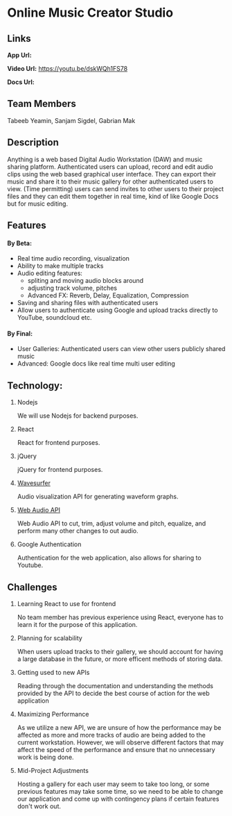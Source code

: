 # Online Music Creator Studio
## Links
**App Url:**

**Video Url:** https://youtu.be/dskWQh1FS78

**Docs Url:** 

## Team Members
Tabeeb Yeamin, Sanjam Sigdel, Gabrian Mak

## Description

Anything is a web based Digital Audio Workstation (DAW) and music sharing platform. Authenticated users can upload, record and edit audio clips using the web based graphical user interface. They can export their music and share it to their music gallery for other authenticated users to view. (Time permitting) users can send invites to other users to their project files and they can edit them together in real time, kind of like Google Docs but for music editing.

## Features

#### By Beta:
- Real time audio recording, visualization
- Ability to make multiple tracks
- Audio editing features:
    - spliting and moving audio blocks around
    - adjusting track volume, pitches
    - Advanced FX: Reverb, Delay, Equalization, Compression
- Saving and sharing files with authenticated users
- Allow users to authenticate using Google and upload tracks directly to YouTube, soundcloud etc.

#### By Final:
- User Galleries: Authenticated users can view other users publicly shared music
- Advanced: Google docs like real time multi user editing

## Technology:
1. Nodejs

   We will use Nodejs for backend purposes.

2. React

   React for frontend purposes.

3. jQuery

   jQuery for frontend purposes.

4. [Wavesurfer](https://github.com/katspaugh/wavesurfer.js)

   Audio visualization API  for generating waveform graphs.

5. [Web Audio API](https://dvcs.w3.org/hg/audio/raw-file/tip/webaudio/specification.html)

   Web Audio API to cut, trim, adjust volume and pitch, equalize, and perform many other changes to out audio.

6. Google Authentication

   Authentication for the web application, also allows for sharing to Youtube.

## Challenges
1. Learning React to use for frontend

   No team member has previous experience using React, everyone has to learn it for the purpose of this application.

2. Planning for scalability

   When users upload tracks to their gallery, we should account for having a large database in the future, or more efficent methods of storing data.
   
3. Getting used to new APIs

   Reading through the documentation and understanding the methods provided by the API to decide the best course of action for the web application
   
4. Maximizing Performance

    As we utilize a new API, we are unsure of how the performance may be affected as more and more tracks of audio are being added to the current workstation. However, we will observe different factors that may affect the speed of the performance and ensure that no unnecessary work is being done.

5. Mid-Project Adjustments

   Hosting a gallery for each user may seem to take too long, or some previous features may take some time, so we need to be able to change our application and come up with contingency plans if certain features don't work out.


